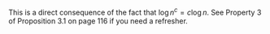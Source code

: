 This is a direct consequence of the fact that $\log n^{c} = c\log n$. See Property 3 of Proposition 3.1 on page
116 if you need a refresher.
